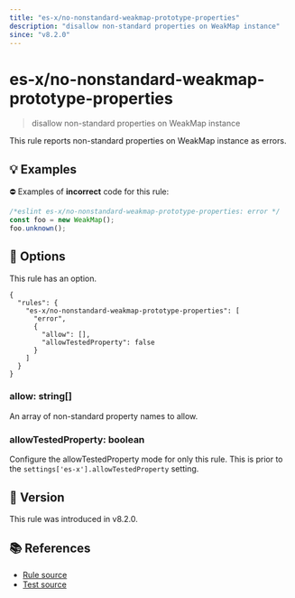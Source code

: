 ```yaml
---
title: "es-x/no-nonstandard-weakmap-prototype-properties"
description: "disallow non-standard properties on WeakMap instance"
since: "v8.2.0"
---
```


# es-x/no-nonstandard-weakmap-prototype-properties
> disallow non-standard properties on WeakMap instance

This rule reports non-standard properties on WeakMap instance as errors.

## 💡 Examples

⛔ Examples of **incorrect** code for this rule:

<eslint-playground type="bad">

```js
/*eslint es-x/no-nonstandard-weakmap-prototype-properties: error */
const foo = new WeakMap();
foo.unknown();
```

</eslint-playground>

## 🔧 Options

This rule has an option.

```jsonc
{
  "rules": {
    "es-x/no-nonstandard-weakmap-prototype-properties": [
      "error",
      {
        "allow": [],
        "allowTestedProperty": false
      }
    ]
  }
}
```

### allow: string[]

An array of non-standard property names to allow.

### allowTestedProperty: boolean

Configure the allowTestedProperty mode for only this rule.
This is prior to the `settings['es-x'].allowTestedProperty` setting.

## 🚀 Version

This rule was introduced in v8.2.0.

## 📚 References

- [Rule source](https://github.com/eslint-community/eslint-plugin-es-x/blob/master/lib/rules/no-nonstandard-weakmap-prototype-properties.js)
- [Test source](https://github.com/eslint-community/eslint-plugin-es-x/blob/master/tests/lib/rules/no-nonstandard-weakmap-prototype-properties.js)
